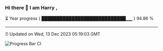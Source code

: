 ### Hi there 👋 I am Harry , 

⏳ Year progress { ████████████████████████████▁▁ } 94.86 %

---

⏰ Updated on Wed, 13 Dec 2023 05:19:03 GMT

![Progress Bar CI](https://github.com/duykhang68/duykhang68/workflows/Progress%20Bar%20CI/badge.svg)
